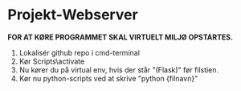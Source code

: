 # Projekt-Webserver
**FOR AT KØRE PROGRAMMET SKAL VIRTUELT MILJØ OPSTARTES.**
1. Lokalisér github repo i cmd-terminal
2. Kør Scripts\activate
3. Nu kører du på virtual env, hvis der står "(Flask)" før filstien.
4. Kør nu python-scripts ved at skrive "python {filnavn}"
